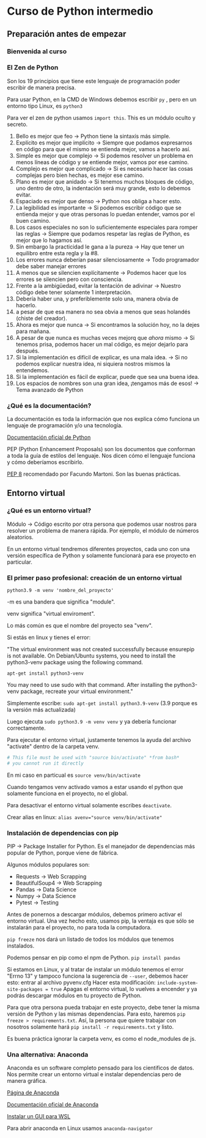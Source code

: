 # Curso de Python intermedio

## Preparación antes de empezar

### Bienvenida al curso

### El Zen de Python

Son los 19 principios que tiene este lenguaje de programación poder escribir de manera precisa.

Para usar Python, en la CMD de Windows debemos escribir `py` , pero en un entorno tipo Linux, es `python3`

Para ver el zen de python usamos `import this`. This es un módulo oculto y secreto.

1. Bello es mejor que feo -> Python tiene la sintaxís más simple.
2. Explícito es mejor que implícito -> Siempre que podamos expresarnos en código para que el mismo se entienda mejor, vamos a hacerlo así.
3. Simple es mejor que complejo -> Si podemos resolver un problema en menos líneas de código y se entiende mejor, vamos por ese camino.
4. Complejo es mejor que complicado -> Si es necesario hacer las cosas complejas pero bien hechas, es mejor ese camino.
5. Plano es mejor que anidado -> Si tenemos muchos bloques de código, uno dentro de otro, la indentación será muy grande, esto lo debemos evitar.
6. Espaciado es mejor que denso -> Python nos obliga a hacer esto.
7. La legibilidad es importante -> Si podemos escribir código que se entienda mejor y que otras personas lo puedan entender, vamos por el buen camino.
8. Los casos especiales no son lo suficientemente especiales para romper las reglas -> Siempre que podamos respetar las reglas de Python, es mejor que lo hagamos así.
9. Sin embargo la practicidad le gana a la pureza -> Hay que tener un equilibro entre esta regla y la #8.
10. Los errores nunca deberían pasar silenciosamente -> Todo programador debe saber manejar errores
11. A menos que se silencien explícitamente -> Podemos hacer que los errores se silencien pero con consciencia.
12. Frente a la ambigüedad, evitar la tentación de adivinar -> Nuestro código debe tener solamente 1 interpretación.
13. Debería haber una, y preferiblemente solo una, manera obvia de hacerlo.
14. a pesar de que esa manera no sea obvia a menos que seas holandés (chiste del creador).
15. Ahora es mejor que nunca -> Si encontramos la solución hoy, no la dejes para mañana.
16. A pesar de que nunca es muchas veces mejorq que *ahora* mismo -> Si tenemos prisa, podemos hacer un mal código, es mejor dejarlo para después.
17. Si la implementación es difícil de explicar, es una mala idea. -> Si no podemos explicar nuestra idea, ni siquiera nostros mismos la entendemos.
18. Si la implementación es fácil de explicar, puede que sea una buena idea.
19. Los espacios de nombres son una gran idea, ¡tengamos más de esos! -> Tema avanzado de Python

### ¿Qué es la documentación?

La documentación es toda la información que nos explica cómo funciona un lenguaje de programación y/o una tecnología.

[Documentación oficial de Python](docs.python.org/es/3/)

PEP (Python Enhancement Proposals) son los documentos que conforman a toda la guía de estilos del lenguaje. Nos dicen cómo el lenguaje funciona y cómo deberíamos escribirlo.

[PEP 8](https://www.python.org/dev/peps/pep-0008/) recomendado por Facundo Martoni. Son las buenas prácticas.

## Entorno virtual

### ¿Qué es un entorno virtual?

Módulo -> Código escrito por otra persona que podemos usar nostros para resolver un problema de manera rápida. Por ejemplo, el módulo de números aleatorios.

En un entorno virtual tendremos diferentes proyectos, cada uno con una versión específica de Python y solamente funcionará para ese proyecto en particular.

### El primer paso profesional: creación de un entorno virtual

`python3.9 -m venv 'nombre_del_proyecto'`

-m es una bandera que significa "module".

venv significa "virtual enviroment".

Lo más común es que el nombre del proyecto sea "venv".

Si estás en linux y tienes el error:

"The virtual environment was not created successfully because ensurepip is not
available.  On Debian/Ubuntu systems, you need to install the python3-venv
package using the following command.

    apt-get install python3-venv

You may need to use sudo with that command.  After installing the python3-venv
package, recreate your virtual environment."

Simplemente escribe: `sudo apt-get install python3.9-venv` (3.9 porque es la versión más actualizada)

Luego ejecuta `sudo python3.9 -m venv venv` y ya debería funcionar correctamente.

Para ejecutar el entorno virtual, justamente tenemos la ayuda del archivo "activate" dentro de la carpeta venv.

```python
# This file must be used with "source bin/activate" *from bash*
# you cannot run it directly
```

En mi caso en particual es `source venv/bin/activate`

Cuando tengamos venv activado vamos a estar usando el python que solamente funciona en el proyecto, no el global.

Para desactivar el entorno virtual solamente escribes `deactivate`.

Crear alias en linux: `alias avenv="source venv/bin/activate"`

### Instalación de dependencias con pip

PIP -> Package Installer for Python. Es el manejador de dependencias más popular de Python, porque viene de fábrica.

Algunos módulos populares son:

- Requests -> Web Scrapping
- BeautifulSoup4 -> Web Scrapping
- Pandas -> Data Science
- Numpy -> Data Science
- Pytest -> Testing

Antes de ponernos a descargar módulos, debemos primero activar el entorno virtual. Una vez hecho esto, usamos pip, la ventaja es que sólo se instalarán para el proyecto, no para toda la computadora.

`pip freeze` nos dará un listado de todos los módulos que tenemos instalados.

Podemos pensar en pip como el npm de Python. `pip install pandas`

Si estamos en Linux, y al tratar de instalar un módulo tenemos el error "Errno 13" y tampoco funciona la sugerencia de `--user`, debemos hacer esto: entrar al archivo pyvenv.cfg
Hacer esta modificación: `include-system-site-packages = true`
Apagas el entorno virtual, lo vuelves a encender y ya podrás descargar módulos en tu proyecto de Python.

Para que otra persona pueda trabajar en este proyecto, debe tener la misma versión de Python y las mismas dependencias. Para esto, haremos `pip freeze > requirements.txt`. Así, la persona que quiere trabajar con nosotros solamente hará `pip install -r requirements.txt` y listo.

Es buena práctica ignorar la carpeta venv, es como el node_modules de js.

### Una alternativa: Anaconda

Anaconda es un software completo pensado para los cientificos de datos. Nos permite crear un entorno virtual e instalar dependencias pero de manera gráfica.

[Página de Anaconda](https://www.anaconda.com/products/individual)

[Documentación oficial de Anaconda](https://docs.anaconda.com/)

[Instalar un GUI para WSL](https://www.youtube.com/watch?v=IL7Jd9rjgrM)

Para abrir anaconda en Linux usamos `anaconda-navigator`
